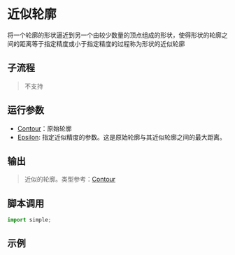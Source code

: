 # 近似轮廓 
将一个轮廓的形状逼近到另一个由较少数量的顶点组成的形状，使得形状的轮廓之间的距离等于指定精度或小于指定精度的过程称为形状的近似轮廓

## 子流程
> 不支持


## 运行参数

* [Contour](../../types/Contour.md)：原始轮廓
* [Epsilon](): 指定近似精度的参数。这是原始轮廓与其近似轮廓之间的最大距离。


## 输出
> 近似的轮廓。类型参考：[Contour](../../types/Contour.md)
    


## 脚本调用

```python
import simple;

```

## 示例